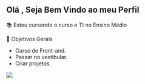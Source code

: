 Olá , Seja Bem Vindo ao meu Perfil
---------------------------------------------------------------------------------------------------------------------------------
📚 Estou cursando o curso e TI no Ensino Médio 

📌 Objetivos Gerais
  - Curso de Front-and.
  - Passar no vestibular.
  - Criar projetos.
    



<a href="mailto:santosvivendo@gmail.com">
<img src="https://img.shields.io/badge/Gmail-D14836?style=for-the-badge&logo=gmail&logoColor=white"/>
</a>

